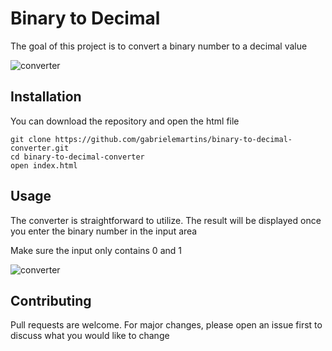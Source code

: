 # Binary to Decimal

The goal of this project is to convert a binary number to a decimal value

![](https://i.ibb.co/XzG92VB/converter.png "converter")

## Installation

You can download the repository and open the html file

```
git clone https://github.com/gabrielemartins/binary-to-decimal-converter.git
cd binary-to-decimal-converter
open index.html
```

## Usage

The converter is straightforward to utilize. The result will be displayed once you enter the binary number in the input area

Make sure the input only contains 0 and 1

![](https://i.ibb.co/YDm8V27/converter.png "converter")

## Contributing

Pull requests are welcome. For major changes, please open an issue first to discuss what you would like to change
